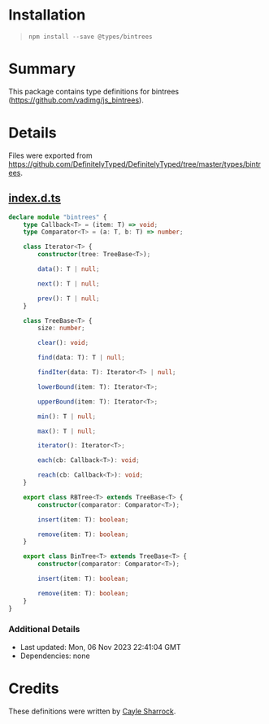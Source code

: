 # Installation
> `npm install --save @types/bintrees`

# Summary
This package contains type definitions for bintrees (https://github.com/vadimg/js_bintrees).

# Details
Files were exported from https://github.com/DefinitelyTyped/DefinitelyTyped/tree/master/types/bintrees.
## [index.d.ts](https://github.com/DefinitelyTyped/DefinitelyTyped/tree/master/types/bintrees/index.d.ts)
````ts
declare module "bintrees" {
    type Callback<T> = (item: T) => void;
    type Comparator<T> = (a: T, b: T) => number;

    class Iterator<T> {
        constructor(tree: TreeBase<T>);

        data(): T | null;

        next(): T | null;

        prev(): T | null;
    }

    class TreeBase<T> {
        size: number;

        clear(): void;

        find(data: T): T | null;

        findIter(data: T): Iterator<T> | null;

        lowerBound(item: T): Iterator<T>;

        upperBound(item: T): Iterator<T>;

        min(): T | null;

        max(): T | null;

        iterator(): Iterator<T>;

        each(cb: Callback<T>): void;

        reach(cb: Callback<T>): void;
    }

    export class RBTree<T> extends TreeBase<T> {
        constructor(comparator: Comparator<T>);

        insert(item: T): boolean;

        remove(item: T): boolean;
    }

    export class BinTree<T> extends TreeBase<T> {
        constructor(comparator: Comparator<T>);

        insert(item: T): boolean;

        remove(item: T): boolean;
    }
}

````

### Additional Details
 * Last updated: Mon, 06 Nov 2023 22:41:04 GMT
 * Dependencies: none

# Credits
These definitions were written by [Cayle Sharrock](https://github.com/CjS77).
